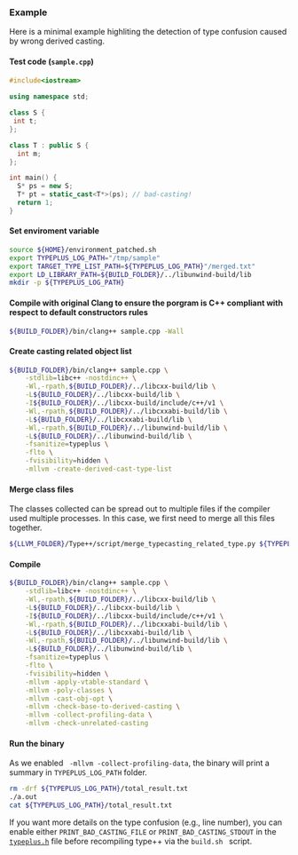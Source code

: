 ### Example
Here is a minimal example highliting the detection of type confusion caused by
wrong derived casting.  

#### Test code (`sample.cpp`) 

```c++
#include<iostream>
  
using namespace std;

class S {
 int t;
};

class T : public S {
  int m;
};

int main() {
  S* ps = new S;
  T* pt = static_cast<T*>(ps); // bad-casting!
  return 1;
}
```

#### Set enviroment variable 

```bash
source ${HOME}/environment_patched.sh
export TYPEPLUS_LOG_PATH="/tmp/sample"
export TARGET_TYPE_LIST_PATH=${TYPEPLUS_LOG_PATH}"/merged.txt"
export LD_LIBRARY_PATH=${BUILD_FOLDER}/../libunwind-build/lib
mkdir -p ${TYPEPLUS_LOG_PATH}
```

#### Compile with original Clang to ensure the porgram is C++ compliant with respect to default constructors rules

```bash
${BUILD_FOLDER}/bin/clang++ sample.cpp -Wall
```


#### Create casting related object list 

```bash
${BUILD_FOLDER}/bin/clang++ sample.cpp \
    -stdlib=libc++ -nostdinc++ \
    -Wl,-rpath,${BUILD_FOLDER}/../libcxx-build/lib \
    -L${BUILD_FOLDER}/../libcxx-build/lib \
    -I${BUILD_FOLDER}/../libcxx-build/include/c++/v1 \
    -Wl,-rpath,${BUILD_FOLDER}/../libcxxabi-build/lib \
    -L${BUILD_FOLDER}/../libcxxabi-build/lib \
    -Wl,-rpath,${BUILD_FOLDER}/../libunwind-build/lib \
    -L${BUILD_FOLDER}/../libunwind-build/lib \
    -fsanitize=typeplus \
    -flto \
    -fvisibility=hidden \
    -mllvm -create-derived-cast-type-list
```

#### Merge class files 

The classes collected can be spread out to multiple files if the compiler used
multiple processes. In this case, we first need to merge all this files
together. 

```bash
${LLVM_FOLDER}/Type++/script/merge_typecasting_related_type.py ${TYPEPLUS_LOG_PATH} > ${TARGET_TYPE_LIST_PATH}
```

#### Compile

```bash
${BUILD_FOLDER}/bin/clang++ sample.cpp \
    -stdlib=libc++ -nostdinc++ \
    -Wl,-rpath,${BUILD_FOLDER}/../libcxx-build/lib \
    -L${BUILD_FOLDER}/../libcxx-build/lib \
    -I${BUILD_FOLDER}/../libcxx-build/include/c++/v1 \
    -Wl,-rpath,${BUILD_FOLDER}/../libcxxabi-build/lib \
    -L${BUILD_FOLDER}/../libcxxabi-build/lib \
    -Wl,-rpath,${BUILD_FOLDER}/../libunwind-build/lib \
    -L${BUILD_FOLDER}/../libunwind-build/lib \
    -fsanitize=typeplus \
    -flto \
    -fvisibility=hidden \
    -mllvm -apply-vtable-standard \
    -mllvm -poly-classes \
    -mllvm -cast-obj-opt \
    -mllvm -check-base-to-derived-casting \
    -mllvm -collect-profiling-data \
    -mllvm -check-unrelated-casting
```

#### Run the binary
As we enabled ` -mllvm -collect-profiling-data`, the binary will print a summary in `TYPEPLUS_LOG_PATH` folder. 
```bash
rm -drf ${TYPEPLUS_LOG_PATH}/total_result.txt
./a.out
cat ${TYPEPLUS_LOG_PATH}/total_result.txt
```
If you want more details on the type confusion (e.g., line number), you can
enable either `PRINT_BAD_CASTING_FILE` or `PRINT_BAD_CASTING_STDOUT` in the
[`typeplus.h`](LLVM/src/compiler-rt-files/typeplus.h) file before recompiling
type++ via the `build.sh ` script.
